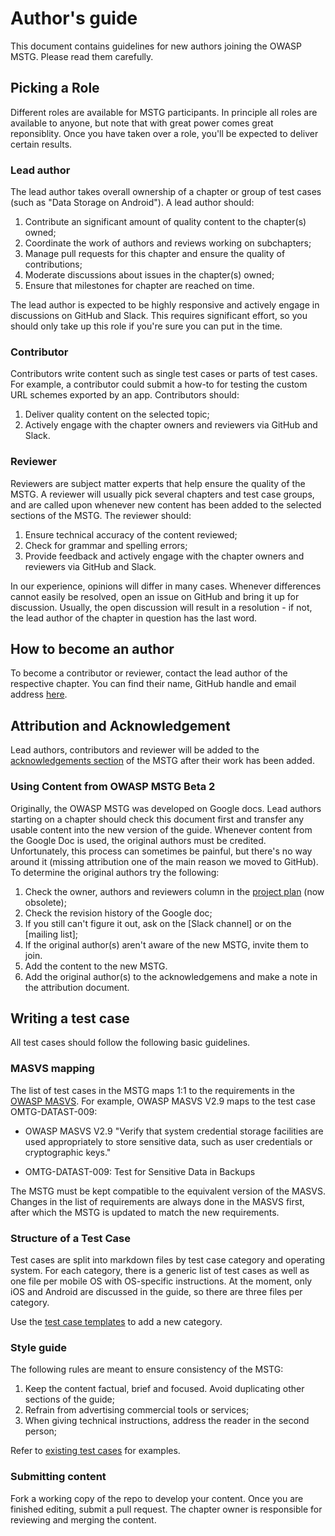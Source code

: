 # Author's guide

This document contains guidelines for new authors joining the OWASP MSTG. Please read them carefully.

## Picking a Role

Different roles are available for MSTG participants. In principle all roles are available to anyone, but note that with great power comes great reponsiblity. Once you have taken over a role, you'll be expected to deliver certain results.

### Lead author

The lead author takes overall ownership of a chapter or group of test cases (such as "Data Storage on Android"). A lead author should:

1. Contribute an significant amount of quality content to the chapter(s) owned;
2. Coordinate the work of authors and reviews working on subchapters;
3. Manage pull requests for this chapter and ensure the quality of contributions;
4. Moderate discussions about issues in the chapter(s) owned;
5. Ensure that milestones for chapter are reached on time.

The lead author is expected to be highly responsive and actively engage in discussions on GitHub and Slack. This requires significant effort, so you should only take up this role if you're sure you can put in the time. 

### Contributor

Contributors write content such as single test cases or parts of test cases. For example, a contributor could submit a how-to for testing the custom URL schemes exported by an app. Contributors should:

1. Deliver quality content on the selected topic;
2. Actively engage with the chapter owners and reviewers via GitHub and Slack.

### Reviewer

Reviewers are subject matter experts that help ensure the quality of the MSTG. A reviewer will usually pick several chapters and test case groups, and are called upon whenever new content has been added to the selected sections of the MSTG. The reviewer should:

1. Ensure technical accuracy of the content reviewed;
2. Check for grammar and spelling errors;
3. Provide feedback and actively engage with the chapter owners and reviewers via GitHub and Slack.

In our experience, opinions will differ in many cases. Whenever differences cannot easily be resolved, open an issue on GitHub and bring it up for discussion. Usually, the open discussion will result in a resolution - if not, the lead author of the chapter in question has the last word.

## How to become an author

To become a contributor or reviewer, contact the lead author of the respective chapter. You can find their name, GitHub handle and email address [here](https://github.com/b-mueller/owasp-mstg/blob/master/attribution.md).

## Attribution and Acknowledgement

Lead authors, contributors and reviewer will be added to the [acknowledgements section](https://github.com/b-mueller/owasp-mstg/blob/master/Document/0x01-Acknowledgements.md) of the MSTG after their work has been added.

### Using Content from OWASP MSTG Beta 2

Originally, the OWASP MSTG was developed on Google docs. Lead authors starting on a chapter should check this document first and transfer any usable content into the new version of the guide. Whenever content from the Google Doc is used, the original authors must be credited. Unfortunately, this process can sometimes be painful, but there's no way around it (missing attribution one of the main reason we moved to GitHub). To determine the original authors try the following:

1. Check the owner, authors and reviewers column in the [project plan](http://goo.gl/SsXAvC) (now obsolete);
2. Check the revision history of the Google doc;
3. If you still can't figure it out, ask on the [Slack channel] or on the [mailing list];
4. If the original author(s) aren't aware of the new MSTG, invite them to join.
5. Add the content to the new MSTG.
6. Add the original author(s) to the acknowledgemens and make a note in the attribution document.

## Writing a test case

All test cases should follow the following basic guidelines.

### MASVS mapping

The list of test cases in the MSTG maps 1:1 to the requirements in the [OWASP MASVS](https://github.com/OWASP/owasp-masvs). For example, OWASP MASVS V2.9 maps to the test case OMTG-DATAST-009:

- OWASP MASVS V2.9 "Verify that system credential storage facilities are used appropriately to store sensitive data, such as user credentials or cryptographic keys."

-  OMTG-DATAST-009: Test for Sensitive Data in Backups

The MSTG must be kept compatible to the equivalent version of the MASVS. Changes in the list of requirements are always done in the MASVS first, after which the MSTG is updated to match the new requirements.

### Structure of a Test Case

Test cases are split into markdown files by test case category and operating system. For each category, there is a generic list of test cases as well as one file per mobile OS with OS-specific instructions. At the moment, only iOS and Android are discussed in the guide, so there are three files per category.

Use the [test case templates](https://github.com/b-mueller/owasp-mstg/tree/master/Templates) to add a new category.

### Style guide

The following rules are meant to ensure consistency of the MSTG:

1. Keep the content factual, brief and focused. Avoid duplicating other sections of the guide;
2. Refrain from advertising commercial tools or services;
3. When giving technical instructions, address the reader in the second person;

Refer to [existing test cases](https://github.com/b-mueller/owasp-mstg/blob/master/Document/Testcases/0x00a_OMTG-DATAST_Android.md#OMTG-DATAST-009) for examples.

### Submitting content

Fork a working copy of the repo to develop your content. Once you are finished editing, submit a pull request. The chapter owner is responsible for reviewing and merging the content.
